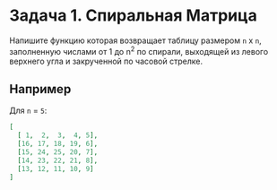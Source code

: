 # Задача 1. Спиральная Матрица

Напишите функцию которая возвращает таблицу размером `n` x `n`, заполненную числами от
1 до n<sup>2</sup> по спирали, выходящей из левого верхнего угла и закрученной по часовой стрелке.

## Например

Для `n` = `5`:

```json
[
  [ 1,  2,  3,  4, 5],
  [16, 17, 18, 19, 6],
  [15, 24, 25, 20, 7],
  [14, 23, 22, 21, 8],
  [13, 12, 11, 10, 9]
]
```
